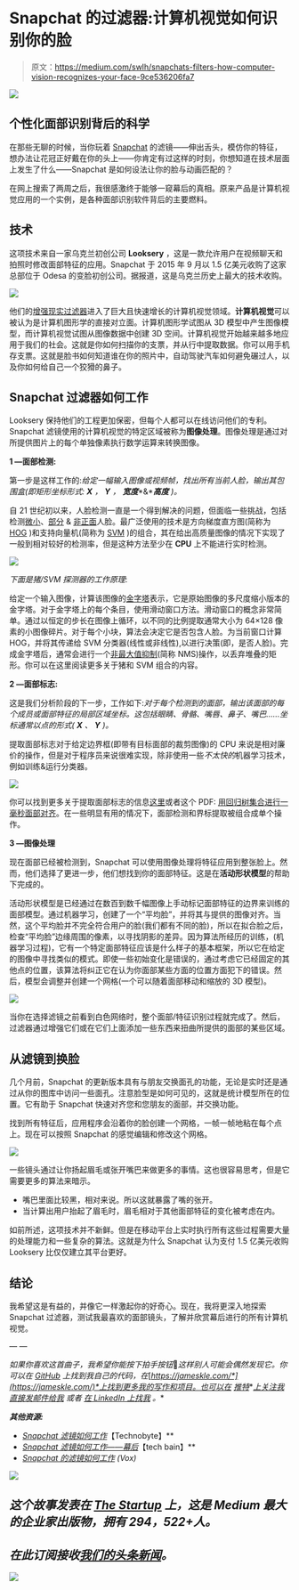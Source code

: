 # Snapchat 的过滤器:计算机视觉如何识别你的脸

> 原文：<https://medium.com/swlh/snapchats-filters-how-computer-vision-recognizes-your-face-9ce536206fa7>

![](img/8c5ddd90661f173ddf10116f6622a45e.png)

## **个性化面部识别背后的科学**

在那些无聊的时候，当你玩着 [Snapchat](https://www.snapchat.com/) 的滤镜——伸出舌头，模仿你的特征，想办法让花冠正好戴在你的头上——你肯定有过这样的时刻，你想知道在技术层面上发生了什么——Snapchat 是如何设法让你的脸与动画匹配的？

在网上搜索了两周之后，我很感激终于能够一窥幕后的真相。原来产品是计算机视觉应用的一个实例，是各种面部识别软件背后的主要燃料。

## **技术**

这项技术来自一家乌克兰初创公司 **Looksery** ，这是一款允许用户在视频聊天和拍照时修改面部特征的应用。Snapchat 于 2015 年 9 月以 1.5 亿美元收购了这家总部位于 Odesa 的变脸初创公司。据报道，这是乌克兰历史上最大的技术收购。

![](img/1e3605b557fd1415b29ae26c2a52a4a0.png)

他们的[增强现实过滤器](http://www.supreality.com/2016/04/13/snapchats-augmented-reality/#comment-1138)进入了巨大且快速增长的计算机视觉领域。**计算机视觉**可以被认为是计算机图形学的直接对立面。计算机图形学试图从 3D 模型中产生图像模型，而计算机视觉试图从图像数据中创建 3D 空间。计算机视觉开始越来越多地应用于我们的社会。这就是你如何扫描你的支票，并从行中提取数据。你可以用手机存支票。这就是脸书如何知道谁在你的照片中，自动驾驶汽车如何避免碾过人，以及你如何给自己一个狡猾的鼻子。

## **Snapchat 过滤器如何工作**

Looksery 保持他们的工程更加保密，但每个人都可以在线访问他们的专利。Snapchat 滤镜使用的计算机视觉的特定区域被称为**图像处理**。图像处理是通过对所提供图片上的每个单独像素执行数学运算来转换图像。

**1 —面部检测:**

第一步是这样工作的:*给定一幅输入图像或视频帧，找出所有当前人脸，输出其包围盒(即矩形坐标形式:* ***X*** *，* ***Y*** *，* ***宽度****&****高度*** *)。*

自 21 世纪初以来，人脸检测一直是一个得到解决的问题，但面临一些挑战，包括检测[微小](https://arxiv.org/pdf/1612.04402.pdf)、[部分](https://arxiv.org/pdf/1603.09364.pdf) & [非正面](http://ieeexplore.ieee.org/abstract/document/5459421/)人脸。最广泛使用的技术是方向梯度直方图(简称为 [HOG](https://en.wikipedia.org/wiki/Histogram_of_oriented_gradients) )和支持向量机(简称为 [SVM](https://en.wikipedia.org/wiki/Support_vector_machine) )的组合，其在给出高质量图像的情况下实现了一般到相对较好的检测率，但是这种方法至少在 **CPU** 上不能进行实时检测。

![](img/d16b3e3b2902e5be3bcccc80b9f066ff.png)

*下面是猪/SVM 探测器的工作原理*:

给定一个输入图像，计算该图像的[金字塔](https://en.wikipedia.org/wiki/Pyramid_%28image_processing%29)表示，它是原始图像的多尺度缩小版本的金字塔。对于金字塔上的每个条目，使用滑动窗口方法。滑动窗口的概念非常简单。通过以恒定的步长在图像上循环，以不同的比例提取通常大小为 64×128 像素的小图像碎片。对于每个小块，算法会决定它是否包含人脸。为当前窗口计算 HOG，并将其传递给 SVM 分类器(线性或非线性),以进行决策(即，是否人脸)。完成金字塔后，通常会进行一个[非最大值抑制](http://users.ecs.soton.ac.uk/msn/book/new_demo/nonmax/)(简称 NMS)操作，以丢弃堆叠的矩形。你可以在这里阅读更多关于猪和 SVM 组合的内容。

**2 —面部标志:**

这是我们分析阶段的下一步，工作如下:*对于每个检测到的面部，输出该面部的每个成员或面部特征的局部区域坐标。这包括眼睛、骨骼、嘴唇、鼻子、嘴巴……坐标通常以点的形式(* ***X*** *、* ***Y*** *)。*

提取面部标志对于给定边界框(即带有目标面部的裁剪图像)的 CPU 来说是相对廉价的操作，但是对于程序员来说很难实现，除非使用一些*不太快的*机器学习技术，例如训练&运行分类器。

![](img/4d736a6c881ca7f8e7197742c8864dba.png)

你可以找到更多关于提取面部标志的信息[这里](http://www.learnopencv.com/facial-landmark-detection/)或者这个 PDF: [用回归树集合进行一毫秒面部对齐](http://www.cv-foundation.org/openaccess/content_cvpr_2014/papers/Kazemi_One_Millisecond_Face_2014_CVPR_paper.pdf)。在一些明显有用的情况下，面部检测和界标提取被组合成单个操作。

**3 —图像处理**

现在面部已经被检测到，Snapchat 可以使用图像处理将特征应用到整张脸上。然而，他们选择了更进一步，他们想找到你的面部特征。这是在**活动形状模型**的帮助下完成的。

活动形状模型是已经通过在数百到数千幅图像上手动标记面部特征的边界来训练的面部模型。通过机器学习，创建了一个“平均脸”，并将其与提供的图像对齐。当然，这个平均脸并不完全符合用户的脸(我们都有不同的脸)，所以在拟合脸之后，检查“平均脸”边缘周围的像素，以寻找阴影的差异。因为算法所经历的训练，(机器学习过程)，它有一个特定面部特征应该是什么样子的基本框架，所以它在给定的图像中寻找类似的模式。即使一些初始变化是错误的，通过考虑它已经固定的其他点的位置，该算法将纠正它在认为你面部某些方面的位置方面犯下的错误。然后，模型会调整并创建一个网格(一个可以随着面部移动和缩放的 3D 模型)。

![](img/e29f75a4e1e049ff1d10ab1ec880cfde.png)

当你在选择滤镜之前看到白色网络时，整个面部/特征识别过程就完成了。然后，过滤器通过增强它们或在它们上面添加一些东西来扭曲所提供的面部的某些区域。

## **从滤镜到换脸**

几个月前，Snapchat 的更新版本具有与朋友交换面孔的功能，无论是实时还是通过从你的图库中访问一些面孔。注意脸型是如何可见的，这就是统计模型所在的位置。它有助于 Snapchat 快速对齐您和您朋友的面部，并交换功能。

找到所有特征后，应用程序会沿着你的脸创建一个网格，一帧一帧地粘在每个点上。现在可以按照 Snapchat 的感觉编辑和修改这个网格。

![](img/49998eecd41cf423520cec40d9aff7e8.png)

一些镜头通过让你扬起眉毛或张开嘴巴来做更多的事情。这也很容易思考，但是它需要更多的算法来暗示。

*   嘴巴里面比较黑，相对来说。所以这就暴露了嘴的张开。
*   当计算出用户抬起了眉毛时，眉毛相对于其他面部特征的变化被考虑在内。

如前所述，这项技术并不新鲜。但是在移动平台上实时执行所有这些过程需要大量的处理能力和一些复杂的算法。这就是为什么 Snapchat 认为支付 1.5 亿美元收购 Looksery 比仅仅建立其平台更好。

## **结论**

我希望这是有益的，并像它一样激起你的好奇心。现在，我将更深入地探索 Snapchat 过滤器，测试我最喜欢的面部镜头，了解并欣赏幕后进行的所有计算机视觉。

— —

*如果你喜欢这首曲子，我希望你能按下拍手按钮*👏*这样别人可能会偶然发现它。你可以在* [*GitHub*](https://github.com/khanhnamle1994) *上找到我自己的代码，在*[*https://jameskle.com/*](https://jameskle.com/)*上找到更多我的写作和项目。也可以在* [*推特*](https://twitter.com/@james_aka_yale)*[*上关注我直接发邮件给我*](mailto:khanhle.1013@gmail.com) *或者* [*在 LinkedIn 上找我*](http://www.linkedin.com/in/khanhnamle94) *。**

***其他资源:***

*   *[*Snapchat 滤镜如何工作*](https://www.technobyte.org/2016/11/snapchat-filters-work/)*【Technobyte】**
*   *[*Snapchat 滤镜如何工作——幕后*](http://techundred.com/how-snapchat-filter-work/)*【tech bain】**
*   *[*Snapchat 的滤镜如何工作*](https://www.youtube.com/watch?v=Pc2aJxnmzh0) *(Vox)**

*![](img/731acf26f5d44fdc58d99a6388fe935d.png)*

## *这个故事发表在 [The Startup](https://medium.com/swlh) 上，这是 Medium 最大的企业家出版物，拥有 294，522+人。*

## *在此订阅接收[我们的头条新闻](http://growthsupply.com/the-startup-newsletter/)。*

*![](img/731acf26f5d44fdc58d99a6388fe935d.png)*